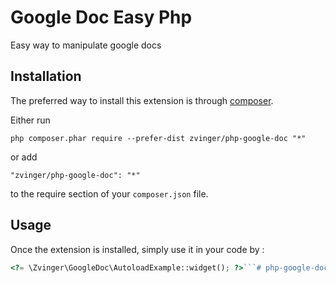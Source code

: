 Google Doc Easy Php
===================
Easy way to manipulate google docs

Installation
------------

The preferred way to install this extension is through [composer](http://getcomposer.org/download/).

Either run

```
php composer.phar require --prefer-dist zvinger/php-google-doc "*"
```

or add

```
"zvinger/php-google-doc": "*"
```

to the require section of your `composer.json` file.


Usage
-----

Once the extension is installed, simply use it in your code by  :

```php
<?= \Zvinger\GoogleDoc\AutoloadExample::widget(); ?>```# php-google-doc
